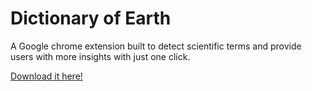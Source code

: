 # Dictionary of Earth

A Google chrome extension built to detect scientific terms and provide users with more insights with just one click.

<a href="https://chrome.google.com/webstore/detail/seek-dictionary/odkkcliipfehjlfkfgafkpopnnoibnkd">Download it here!<a>